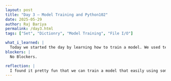 ```yaml
---
layout: post
title: "Day 3 – Model Training and Python102"
date: 2025-05-29
author: Raj Bariya
permalink: /day3.html
tags: ["Set", "Dictionry", "Model Training", "File I/O"]

what_i_learned: |
  Today we started the day by learning how to train a model. We used teachable machines where we trained our model using images. Later we continued our pyhton102 classes where we practiced sets and dictionaries. At the second half session I learned file reading, writing and appending. We also had time bonding with our team members by playing escape rooms.
blockers: |
  No Blockers.

reflection: |
  I found it pretty fun that we can train a model that easily using some pictures only. The model was quite accurate. The team bonding activity was quite fun. The guys knows what we did, lol. The revision for set and dictionary was fruitful as well. 
---
```

